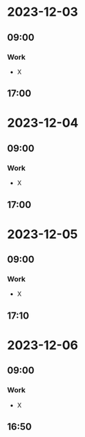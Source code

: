 # 2023-12-03

## 09:00

### Work

* X

## 17:00

# 2023-12-04

## 09:00

### Work

* X

## 17:00

# 2023-12-05

## 09:00

### Work

* X

## 17:10

# 2023-12-06

## 09:00

### Work

* X

## 16:50
